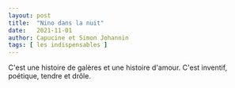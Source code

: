 ```yaml
---
layout: post
title:  "Nino dans la nuit"
date:   2021-11-01
author: Capucine et Simon Johannin
tags: [ les indispensables ]
---
```

C'est une histoire de galères et une histoire d'amour. C'est inventif, poétique, tendre et drôle.
